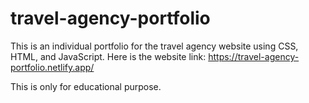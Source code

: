 # travel-agency-portfolio

This is an individual portfolio for the travel agency website using CSS, HTML, and JavaScript.
Here is the website link: https://travel-agency-portfolio.netlify.app/

This is only for educational purpose.
